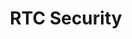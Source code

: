 ---
title: RTC Security
description: A blog about vulnerabilities and attacks affecting VoIP and WebRTC applications and infrastructure by Enable Security.
url: https://www.rtcsec.com/article/
image:
    # url: '/assets/images/cafe.png'
    # alt: 'Cafe'
tags: ['blog', 'vulnerability', 'webrtc']
pubDate: 2023-11-09
draft: false
---